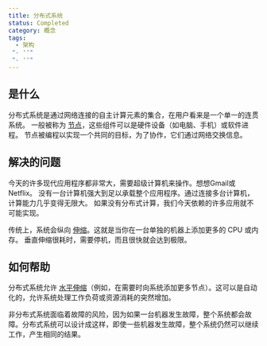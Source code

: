 ```yaml
---
title: 分布式系统
status: Completed
category: 概念
tags:
  - 架构
 "- ''"
 "- ''"
---
```


## 是什么

分布式系统是通过网络连接的自主计算元素的集合，在用户看来是一个单一的连贯系统。 一般被称为 [节点](/nodes/)，这些组件可以是硬件设备（如电脑、手机）或软件进程。 节点被编程以实现一个共同的目标，为了协作，它们通过网络交换信息。

## 解决的问题

今天的许多现代应用程序都非常大，需要超级计算机来操作。想想Gmail或Netflix。 没有一台计算机强大到足以承载整个应用程序。通过连接多台计算机，计算能力几乎变得无限大。 如果没有分布式计算，我们今天依赖的许多应用就不可能实现。

传统上，系统会纵向 [伸缩](/zh-cn/scalability/)。这就是当你在一台单独的机器上添加更多的 CPU 或内存。 垂直伸缩很耗时，需要停机，而且很快就会达到极限。

## 如何帮助

分布式系统允许 [水平伸缩](/zh-cn/horizontal-scaling/)（例如，在需要时向系统添加更多节点）。这可以是自动化的，允许系统处理工作负荷或资源消耗的突然增加。

非分布式系统面临着故障的风险，因为如果一台机器发生故障，整个系统都会故障。分布式系统可以设计成这样，即使一些机器发生故障，整个系统仍然可以继续工作，产生相同的结果。
